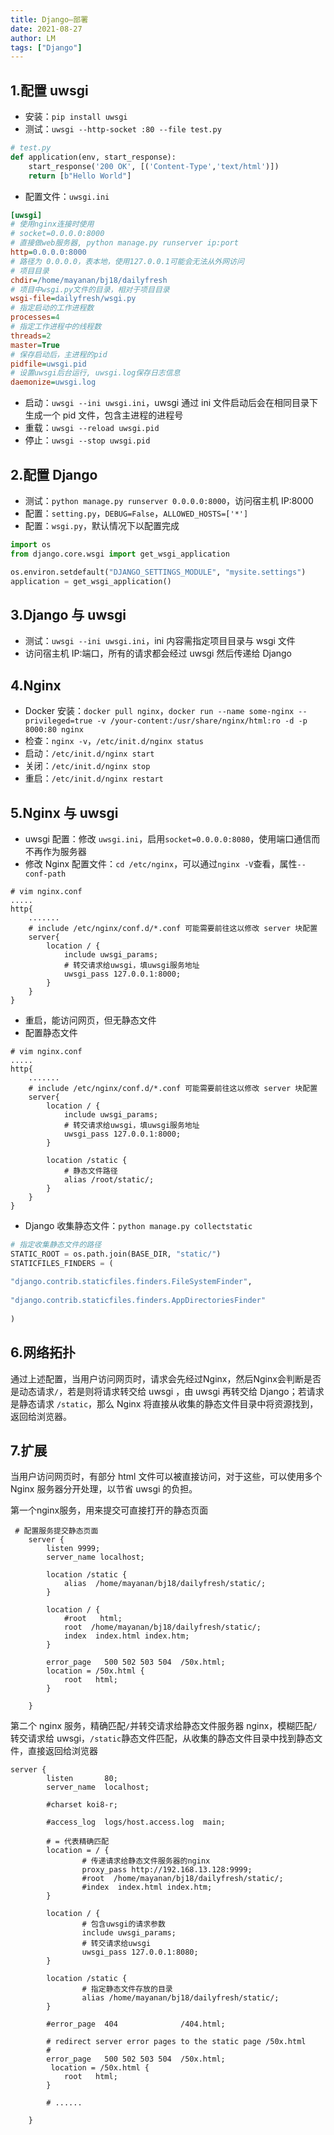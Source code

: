 ```yaml
---
title: Django—部署
date: 2021-08-27
author: LM
tags: ["Django"]
---
```


## 1.配置 uwsgi

- 安装：`pip install uwsgi`
- 测试：`uwsgi --http-socket :80 --file test.py`

```python
# test.py
def application(env, start_response):
    start_response('200 OK', [('Content-Type','text/html')])
    return [b"Hello World"]
```

- 配置文件：`uwsgi.ini`

```ini
[uwsgi]
# 使用nginx连接时使用
# socket=0.0.0.0:8000
# 直接做web服务器, python manage.py runserver ip:port
http=0.0.0.0:8000
# 路径为 0.0.0.0，表本地，使用127.0.0.1可能会无法从外网访问
# 项目目录
chdir=/home/mayanan/bj18/dailyfresh
# 项目中wsgi.py文件的目录，相对于项目目录
wsgi-file=dailyfresh/wsgi.py
# 指定启动的工作进程数
processes=4
# 指定工作进程中的线程数
threads=2
master=True
# 保存启动后，主进程的pid
pidfile=uwsgi.pid
# 设置uwsgi后台运行, uwsgi.log保存日志信息
daemonize=uwsgi.log
```

- 启动：`uwsgi --ini uwsgi.ini`，uwsgi 通过 ini 文件启动后会在相同目录下生成一个 pid 文件，包含主进程的进程号
- 重载：`uwsgi --reload uwsgi.pid`
- 停止：`uwsgi --stop uwsgi.pid`

## 2.配置 Django

- 测试：`python manage.py runserver 0.0.0.0:8000`，访问宿主机 IP:8000
- 配置：`setting.py`，`DEBUG=False`，`ALLOWED_HOSTS=['*']`
- 配置：`wsgi.py`，默认情况下以配置完成

```python
import os
from django.core.wsgi import get_wsgi_application

os.environ.setdefault("DJANGO_SETTINGS_MODULE", "mysite.settings")
application = get_wsgi_application()
```

## 3.Django 与 uwsgi

- 测试：`uwsgi --ini uwsgi.ini`，ini 内容需指定项目目录与 wsgi 文件
- 访问宿主机 IP:端口，所有的请求都会经过 uwsgi 然后传递给 Django

## 4.Nginx

- Docker 安装：`docker pull nginx`，`docker run --name some-nginx --privileged=true -v /your-content:/usr/share/nginx/html:ro -d -p 8000:80 nginx`
- 检查：`nginx -v`，`/etc/init.d/nginx status`
- 启动：`/etc/init.d/nginx start`
- 关闭：`/etc/init.d/nginx stop`
- 重启：`/etc/init.d/nginx restart`

## 5.Nginx 与 uwsgi

- uwsgi 配置：修改 `uwsgi.ini`，启用`socket=0.0.0.0:8080`，使用端口通信而不再作为服务器
- 修改 Nginx 配置文件：`cd /etc/nginx`，可以通过`nginx -V`查看，属性`--conf-path`

```nginx
# vim nginx.conf
.....
http{
    .......
    # include /etc/nginx/conf.d/*.conf 可能需要前往这以修改 server 块配置
    server{
        location / {
            include uwsgi_params;
            # 转交请求给uwsgi，填uwsgi服务地址
            uwsgi_pass 127.0.0.1:8000;
        }
    }
}
```

- 重启，能访问网页，但无静态文件
- 配置静态文件

```nginx
# vim nginx.conf
.....
http{
    .......
    # include /etc/nginx/conf.d/*.conf 可能需要前往这以修改 server 块配置
    server{
        location / {
            include uwsgi_params;
            # 转交请求给uwsgi，填uwsgi服务地址
            uwsgi_pass 127.0.0.1:8000;
        }
        
        location /static {
            # 静态文件路径
            alias /root/static/;
        }
    }
}
```

- Django 收集静态文件：`python manage.py collectstatic`

```python
# 指定收集静态文件的路径
STATIC_ROOT = os.path.join(BASE_DIR, "static/")
STATICFILES_FINDERS = (
 
"django.contrib.staticfiles.finders.FileSystemFinder",
 
"django.contrib.staticfiles.finders.AppDirectoriesFinder"
 
)
```

## 6.网络拓扑

通过上述配置，当用户访问网页时，请求会先经过Nginx，然后Nginx会判断是否是动态请求`/`，若是则将请求转交给 uwsgi ，由 uwsgi 再转交给 Django；若请求是静态请求 `/static`，那么 Nginx 将直接从收集的静态文件目录中将资源找到，返回给浏览器。

## 7.扩展

当用户访问网页时，有部分 html 文件可以被直接访问，对于这些，可以使用多个 Nginx 服务器分开处理，以节省 uwsgi 的负担。

第一个nginx服务，用来提交可直接打开的静态页面

```nginx
 # 配置服务提交静态页面
    server {
        listen 9999;
        server_name localhost;
 
        location /static {
            alias  /home/mayanan/bj18/dailyfresh/static/;
        }
 
        location / {
            #root   html;
            root  /home/mayanan/bj18/dailyfresh/static/;
            index  index.html index.htm;
        }
 
        error_page   500 502 503 504  /50x.html;
        location = /50x.html {
            root   html;
        }
 
    }
```

第二个 nginx 服务，精确匹配`/`并转交请求给静态文件服务器 nginx，模糊匹配`/`转交请求给 uwsgi，`/static`静态文件匹配，从收集的静态文件目录中找到静态文件，直接返回给浏览器

```nginx
server {
        listen       80;
        server_name  localhost;
 
        #charset koi8-r;
 
        #access_log  logs/host.access.log  main;
 
        # = 代表精确匹配
        location = / {
                # 传递请求给静态文件服务器的nginx
                proxy_pass http://192.168.13.128:9999;
                #root  /home/mayanan/bj18/dailyfresh/static/;
                #index  index.html index.htm;
        }
 
        location / {
                # 包含uwsgi的请求参数
                include uwsgi_params;
                # 转交请求给uwsgi
                uwsgi_pass 127.0.0.1:8080;
        }
 
        location /static {
                # 指定静态文件存放的目录
                alias /home/mayanan/bj18/dailyfresh/static/;
        }
 
        #error_page  404              /404.html;
 
        # redirect server error pages to the static page /50x.html
        #
        error_page   500 502 503 504  /50x.html;
         location = /50x.html {
            root   html;
        }
    
        # ......
 
    }
```

